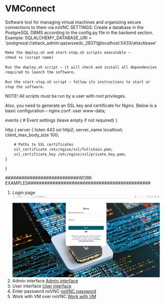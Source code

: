 # VMConnect
Software tool for managing virtual machines and organizing secure connections to them via noVNC
    SETTINGS:
    Create a database in the PostgreSQL DBMS according to the config.py file in the backend section.
    Example:
    SQLALCHEMY_DATABASE_URI = 'postgresql://attack_admin:qazwsxedc_2837!@localhost:5433/attackbase' 

    Make the deploy.sh and start-stop.sh scripts executable –
    chmod +x (script name) 

    Run the deploy.sh script – it will check and install all dependencies required to launch the software. 

    Run the start-stop.sh script – follow its instructions to start or stop the software. 
     

NOTE!  All scripts must be run by a user with root privileges.   

Also, you need to generate an SSL key and certificate for Nginx. Below is a basic configuration – nginx.conf: 
user www-data;

events {
    # Event settings (leave empty if not required)
}

http {
    server {
        listen 443 ssl http2;
        server_name localhost;
        client_max_body_size 10G;

        # Paths to SSL certificates
        ssl_certificate /etc/nginx/ssl/fullchain.pem;
        ssl_certificate_key /etc/nginx/ssl/private_key.pem;
    }
}

###########################WORK EXAMPLES#############################################
1. Login page
![Login page](work_examples/1.jpg)
2. Admin interface
[Admin interface](work_examples/2.jpg)
3. User interface
[User interface](work_examples/3.jpg)
4. Enter password noVNC
[noVNC password](work_examples/4.jpg)
5. Work with VM over noVNC
[Work with VM](work_examples/5.jpg)

